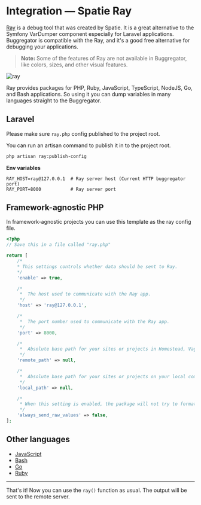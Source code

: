 # Integration — Spatie Ray

[Ray](https://myray.app/) is a debug tool that was created by Spatie. It is a great alternative to the Symfony
VarDumper component especially for Laravel applications. Buggregator is compatible with the Ray, and it's a good free
alternative for debugging your applications.

> **Note:** Some of the features of Ray are not available in Buggregator, like colors, sizes, and other visual features.

![ray](https://github.com/buggregator/server/assets/773481/168b27f7-75b1-4837-b0a1-37146d5b8b52)

Ray provides packages for PHP, Ruby, JavaScript, TypeScript, NodeJS, Go, and Bash applications. So using it you can
dump variables in many languages straight to the Buggregator.

## Laravel

Please make sure `ray.php` config published to the project root.

You can run an artisan command to publish it in to the project root.

```bash
php artisan ray:publish-config
```

**Env variables**

```
RAY_HOST=ray@127.0.0.1  # Ray server host (Current HTTP buggregator port)
RAY_PORT=8000           # Ray server port
```

## Framework-agnostic PHP

In framework-agnostic projects you can use this template as the ray config file.

```php
<?php
// Save this in a file called "ray.php"

return [
    /*
    * This settings controls whether data should be sent to Ray.
    */
    'enable' => true,

    /*
     *  The host used to communicate with the Ray app.
     */
    'host' => 'ray@127.0.0.1',

    /*
     *  The port number used to communicate with the Ray app.
     */
    'port' => 8000,

    /*
     *  Absolute base path for your sites or projects in Homestead, Vagrant, Docker, or another remote development server.
     */
    'remote_path' => null,

    /*
     *  Absolute base path for your sites or projects on your local computer where your IDE or code editor is running on.
     */
    'local_path' => null,

    /*
     * When this setting is enabled, the package will not try to format values sent to Ray.
     */
    'always_send_raw_values' => false,
];
```

## Other languages

- [JavaScript](https://myray.app/docs/javascript/vanilla-javascript/getting-started)
- [Bash](hhttps://myray.app/docs/other-languages/bash/installation)
- [Go](https://myray.app/docs/other-languages/go/getting-started)
- [Ruby](https://myray.app/docs/other-languages/ruby/getting-started)

---

That's it! Now you can use the `ray()` function as usual. The output will be sent to the remote server.
